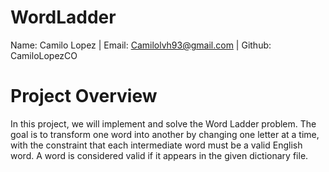 # WordLadder

Name: Camilo Lopez | Email: Camilolvh93@gmail.com | Github: CamiloLopezCO

# Project Overview

In this project, we will implement and solve the Word Ladder problem. The goal is to transform one
word into another by changing one letter at a time, with the constraint that each intermediate word 
must be a valid English word. A word is considered valid if it appears in the given dictionary file.



